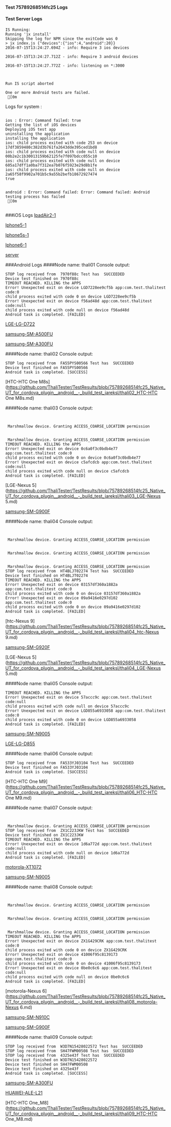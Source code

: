 #### Test 75789268514fc25 Logs

#### Test Server Logs
```
IS Running:
Running 'jx install'
Skipping the log for NPM since the exitCode was 0
> jx index.js {"devices":{"ios":4,"android":20}}
2016-07-15T13:24:27.694Z - info: Require 3 ios devices

2016-07-15T13:24:27.712Z - info: Require 3 android devices

2016-07-15T13:24:27.772Z - info: listening on *:3000


 
Run IS script aborted
 
One or more Android tests are failed.
 [0m

```


Logs for system : 
```

ios : Error: Command failed: true
Getting the list of iOS devices 
Deploying iOS test app 
uninstalling the application 
installing the application 
ios: child process exited with code 253 on device 17df3859480c382d3b761fa2643dde395ced1bd8 
ios: child process exited with code null on device 00b2e2c1b30013159b62125fe7f097bdcc055c10 
ios: child process exited with code null on device 605a17dff1a0ba7f312ea7b076f5923e29d8b1fe 
ios: child process exited with code null on device 2a65f58f9902a701b5c9a55b2befb18672927474 
true


android : Error: Command failed: Error: Command failed: Android testing process has failed
 [0m


```
###iOS Logs
[IpadAir2-1](https://github.com/ThaliTester/TestResults/blob/75789268514fc25_Native_UT_for_cordova_plugin__android__-_build_test_jareksl/iOS_IpadAir2-1.md)

[Iphone5-1](https://github.com/ThaliTester/TestResults/blob/75789268514fc25_Native_UT_for_cordova_plugin__android__-_build_test_jareksl/iOS_Iphone5-1.md)

[Iphone5s-1](https://github.com/ThaliTester/TestResults/blob/75789268514fc25_Native_UT_for_cordova_plugin__android__-_build_test_jareksl/iOS_Iphone5s-1.md)

[Iphone6-1](https://github.com/ThaliTester/TestResults/blob/75789268514fc25_Native_UT_for_cordova_plugin__android__-_build_test_jareksl/iOS_Iphone6-1.md)

[server](https://github.com/ThaliTester/TestResults/blob/75789268514fc25_Native_UT_for_cordova_plugin__android__-_build_test_jareksl/iOS_server.md)


###Android Logs
####Node name: thali01
Console output:
```
STOP log received from  7970f88c Test has  SUCCEEDED
Device test finished on 7970f88c 
TIMEOUT REACHED. KILLING the APPS
Error! Unexpected exit on device LGD7228ee9cf5b app:com.test.thalitest code:0 
child process exited with code 0 on device LGD7228ee9cf5b 
Error! Unexpected exit on device f56ad48d app:com.test.thalitest code:null 
child process exited with code null on device f56ad48d 
Android task is completed. [FAILED]
```
[LGE-LG-D722](https://github.com/ThaliTester/TestResults/blob/75789268514fc25_Native_UT_for_cordova_plugin__android__-_build_test_jareksl/thali01_LGE-LG-D722.md)

[samsung-SM-A500FU](https://github.com/ThaliTester/TestResults/blob/75789268514fc25_Native_UT_for_cordova_plugin__android__-_build_test_jareksl/thali01_samsung-SM-A500FU.md)

[samsung-SM-A300FU](https://github.com/ThaliTester/TestResults/blob/75789268514fc25_Native_UT_for_cordova_plugin__android__-_build_test_jareksl/thali01_samsung-SM-A300FU.md)

####Node name: thali02
Console output:
```
STOP log received from  FA55PYS00566 Test has  SUCCEEDED
Device test finished on FA55PYS00566 
Android task is completed. [SUCCESS]
```
[HTC-HTC One M8s](https://github.com/ThaliTester/TestResults/blob/75789268514fc25_Native_UT_for_cordova_plugin__android__-_build_test_jareksl/thali02_HTC-HTC One M8s.md)

####Node name: thali03
Console output:
```


 Marshmallow device. Granting ACCESS_COARSE_LOCATION permission


 Marshmallow device. Granting ACCESS_COARSE_LOCATION permission
TIMEOUT REACHED. KILLING the APPS
Error! Unexpected exit on device 0c6a0f3c0bdb4e77 app:com.test.thalitest code:0 
child process exited with code 0 on device 0c6a0f3c0bdb4e77 
Error! Unexpected exit on device c5afcdcb app:com.test.thalitest code:null 
child process exited with code null on device c5afcdcb 
Android task is completed. [FAILED]
```
[LGE-Nexus 5](https://github.com/ThaliTester/TestResults/blob/75789268514fc25_Native_UT_for_cordova_plugin__android__-_build_test_jareksl/thali03_LGE-Nexus 5.md)

[samsung-SM-G900F](https://github.com/ThaliTester/TestResults/blob/75789268514fc25_Native_UT_for_cordova_plugin__android__-_build_test_jareksl/thali03_samsung-SM-G900F.md)

####Node name: thali04
Console output:
```


 Marshmallow device. Granting ACCESS_COARSE_LOCATION permission


 Marshmallow device. Granting ACCESS_COARSE_LOCATION permission


 Marshmallow device. Granting ACCESS_COARSE_LOCATION permission
STOP log received from  HT4BLJT02274 Test has  SUCCEEDED
Device test finished on HT4BLJT02274 
TIMEOUT REACHED. KILLING the APPS
Error! Unexpected exit on device 03157df360a1882a app:com.test.thalitest code:0 
child process exited with code 0 on device 03157df360a1882a 
Error! Unexpected exit on device 09a9416e0297d102 app:com.test.thalitest code:0 
child process exited with code 0 on device 09a9416e0297d102 
Android task is completed. [FAILED]
```
[htc-Nexus 9](https://github.com/ThaliTester/TestResults/blob/75789268514fc25_Native_UT_for_cordova_plugin__android__-_build_test_jareksl/thali04_htc-Nexus 9.md)

[samsung-SM-G920F](https://github.com/ThaliTester/TestResults/blob/75789268514fc25_Native_UT_for_cordova_plugin__android__-_build_test_jareksl/thali04_samsung-SM-G920F.md)

[LGE-Nexus 5](https://github.com/ThaliTester/TestResults/blob/75789268514fc25_Native_UT_for_cordova_plugin__android__-_build_test_jareksl/thali04_LGE-Nexus 5.md)

####Node name: thali05
Console output:
```
TIMEOUT REACHED. KILLING the APPS
Error! Unexpected exit on device 57accc9c app:com.test.thalitest code:null 
child process exited with code null on device 57accc9c 
Error! Unexpected exit on device LGD855a6933058 app:com.test.thalitest code:0 
child process exited with code 0 on device LGD855a6933058 
Android task is completed. [FAILED]
```
[samsung-SM-N9005](https://github.com/ThaliTester/TestResults/blob/75789268514fc25_Native_UT_for_cordova_plugin__android__-_build_test_jareksl/thali05_samsung-SM-N9005.md)

[LGE-LG-D855](https://github.com/ThaliTester/TestResults/blob/75789268514fc25_Native_UT_for_cordova_plugin__android__-_build_test_jareksl/thali05_LGE-LG-D855.md)

####Node name: thali06
Console output:
```
STOP log received from  FA533YJ03104 Test has  SUCCEEDED
Device test finished on FA533YJ03104 
Android task is completed. [SUCCESS]
```
[HTC-HTC One M9](https://github.com/ThaliTester/TestResults/blob/75789268514fc25_Native_UT_for_cordova_plugin__android__-_build_test_jareksl/thali06_HTC-HTC One M9.md)

####Node name: thali07
Console output:
```


 Marshmallow device. Granting ACCESS_COARSE_LOCATION permission
STOP log received from  ZX1C223JKW Test has  SUCCEEDED
Device test finished on ZX1C223JKW 
TIMEOUT REACHED. KILLING the APPS
Error! Unexpected exit on device 1d6a772d app:com.test.thalitest code:null 
child process exited with code null on device 1d6a772d 
Android task is completed. [FAILED]
```
[motorola-XT1072](https://github.com/ThaliTester/TestResults/blob/75789268514fc25_Native_UT_for_cordova_plugin__android__-_build_test_jareksl/thali07_motorola-XT1072.md)

[samsung-SM-N9005](https://github.com/ThaliTester/TestResults/blob/75789268514fc25_Native_UT_for_cordova_plugin__android__-_build_test_jareksl/thali07_samsung-SM-N9005.md)

####Node name: thali08
Console output:
```


 Marshmallow device. Granting ACCESS_COARSE_LOCATION permission


 Marshmallow device. Granting ACCESS_COARSE_LOCATION permission


 Marshmallow device. Granting ACCESS_COARSE_LOCATION permission
TIMEOUT REACHED. KILLING the APPS
Error! Unexpected exit on device ZX1G429CRK app:com.test.thalitest code:0 
child process exited with code 0 on device ZX1G429CRK 
Error! Unexpected exit on device 41006f95c8139173 app:com.test.thalitest code:0 
child process exited with code 0 on device 41006f95c8139173 
Error! Unexpected exit on device 0be0c6c6 app:com.test.thalitest code:null 
child process exited with code null on device 0be0c6c6 
Android task is completed. [FAILED]
```
[motorola-Nexus 6](https://github.com/ThaliTester/TestResults/blob/75789268514fc25_Native_UT_for_cordova_plugin__android__-_build_test_jareksl/thali08_motorola-Nexus 6.md)

[samsung-SM-N910C](https://github.com/ThaliTester/TestResults/blob/75789268514fc25_Native_UT_for_cordova_plugin__android__-_build_test_jareksl/thali08_samsung-SM-N910C.md)

[samsung-SM-G900F](https://github.com/ThaliTester/TestResults/blob/75789268514fc25_Native_UT_for_cordova_plugin__android__-_build_test_jareksl/thali08_samsung-SM-G900F.md)

####Node name: thali09
Console output:
```
STOP log received from  W3D7N15428022572 Test has  SUCCEEDED
STOP log received from  SH47FWM00508 Test has  SUCCEEDED
STOP log received from  4325e43f Test has  SUCCEEDED
Device test finished on W3D7N15428022572 
Device test finished on SH47FWM00508 
Device test finished on 4325e43f 
Android task is completed. [SUCCESS]
```
[samsung-SM-A300FU](https://github.com/ThaliTester/TestResults/blob/75789268514fc25_Native_UT_for_cordova_plugin__android__-_build_test_jareksl/thali09_samsung-SM-A300FU.md)

[HUAWEI-ALE-L21](https://github.com/ThaliTester/TestResults/blob/75789268514fc25_Native_UT_for_cordova_plugin__android__-_build_test_jareksl/thali09_HUAWEI-ALE-L21.md)

[HTC-HTC One_M8](https://github.com/ThaliTester/TestResults/blob/75789268514fc25_Native_UT_for_cordova_plugin__android__-_build_test_jareksl/thali09_HTC-HTC One_M8.md)




